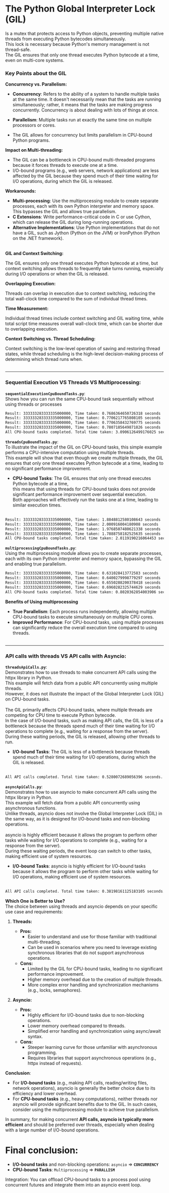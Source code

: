 # The Python Global Interpreter Lock (GIL)
Is a mutex that protects access to Python objects, preventing multiple native threads from executing Python bytecodes simultaneously.<br> 
This lock is necessary because Python's memory management is not thread-safe.<br> 
The GIL ensures that only one thread executes Python bytecode at a time, even on multi-core systems.<br> 

### Key Points about the GIL
**Concurrency vs. Parallelism:**<br> 
- **Concurrency**:  Refers to the ability of a system to handle multiple tasks at the same time. It doesn't necessarily mean that the tasks are running simultaneously; rather, it means that the tasks are making progress concurrently. Concurrency is about dealing with lots of things at once.

- **Parallelism**: Multiple tasks run at exactly the same time on multiple processors or cores.
- The GIL allows for concurrency but limits parallelism in CPU-bound Python programs.

**Impact on Multi-threading:**<br> 
- The GIL can be a bottleneck in CPU-bound multi-threaded programs because it forces threads to execute one at a time.
- I/O-bound programs (e.g., web servers, network applications) are less affected by the GIL because they spend much of their time waiting for I/O operations, during which the GIL is released.

**Workarounds:**<br> 
- **Multi-processing**: Use the multiprocessing module to create separate processes, each with its own Python interpreter and memory space. This bypasses the GIL and allows true parallelism.
- **C Extensions**: Write performance-critical code in C or use Cython, which can release the GIL during long-running operations.
- **Alternative Implementations**: Use Python implementations that do not have a GIL, such as Jython (Python on the JVM) or IronPython (Python on the .NET framework).<br><br>

**GIL and Context Switching:**<br>

The GIL ensures only one thread executes Python bytecode at a time, but context switching allows threads to frequently take turns running, especially during I/O operations or when the GIL is released.

**Overlapping Execution:**<br>

Threads can overlap in execution due to context switching, reducing the total wall-clock time compared to the sum of individual thread times.

**Time Measurement:**<br>

Individual thread times include context switching and GIL waiting time, while total script time measures overall wall-clock time, which can be shorter due to overlapping execution.

**Context Switching vs. Thread Scheduling:**<br>

Context switching is the low-level operation of saving and restoring thread states, while thread scheduling is the high-level decision-making process of determining which thread runs when.<br><br>

---

### Sequential Execution VS Threads VS Multiprocessing:

**`sequentialExecutionCpuBoundTasks.py`**:<br>
Shows how you can run the same CPU-bound task sequentially without using threads or processes

```Bash
Result: 333333283333335000000, Time taken: 0.7686364650726318 seconds
Result: 333333283333335000000, Time taken: 0.7706217765808105 seconds
Result: 333333283333335000000, Time taken: 0.7706358432769775 seconds
Result: 333333283333335000000, Time taken: 0.7807185649871826 seconds
All CPU-bound tasks completed. Total time taken: 3.0906126499176025 seconds.
```

**`threadsCpuBoundTasks.py`**:<br>
To illustrate the impact of the GIL on CPU-bound tasks, this simple example performs a CPU-intensive computation using multiple threads.<br> 
This example will show that even though we create multiple threads, the GIL ensures that only one thread executes Python bytecode at a time, leading to no significant performance improvement.<br>
- **CPU-bound Tasks**: The GIL ensures that only one thread executes Python bytecode at a time,<br>
this means that using threads for CPU-bound tasks does not provide significant performance improvement over sequential execution.<br> 
Both approaches will effectively run the tasks one at a time, leading to similar execution times.<br><br>

```Bash
Result: 333333283333335000000, Time taken: 1.8848812580108643 seconds
Result: 333333283333335000000, Time taken: 2.000916004180908 seconds
Result: 333333283333335000000, Time taken: 1.9768507480621338 seconds
Result: 333333283333335000000, Time taken: 1.7888758182525635 seconds
All CPU-bound tasks completed. Total time taken: 2.0119190216064453 seconds.
```

**`multiprocessingCpuBoundTasks.py`**:<br>
Using the multiprocessing module allows you to create separate processes, each with its own Python interpreter and memory space, bypassing the GIL and enabling true parallelism.<br>

```Bash
Result: 333333283333335000000, Time taken: 0.631028413772583 seconds
Result: 333333283333335000000, Time taken: 0.6400279998779297 seconds
Result: 333333283333335000000, Time taken: 0.6550288200378418 seconds
Result: 333333283333335000000, Time taken: 0.6960282325744629 seconds
All CPU-bound tasks completed. Total time taken: 0.8020362854003906 seconds.
```

**Benefits of Using multiprocessing**
- **True Parallelism**: Each process runs independently, allowing multiple CPU-bound tasks to execute simultaneously on multiple CPU cores.
- **Improved Performance**: For CPU-bound tasks, using multiple processes can significantly reduce the overall execution time compared to using threads.<br><br>

---

### API calls with threads VS API calls with Asyncio:

**`threadsApiCalls.py`**:<br> 
Demonstrates how to use threads to make concurrent API calls using the httpx library in Python.<br> 
This example will fetch data from a public API concurrently using multiple threads.<br> 
However, it does not illustrate the impact of the Global Interpreter Lock (GIL) on CPU-bound tasks.<br><br> 
The GIL primarily affects CPU-bound tasks, where multiple threads are competing for CPU time to execute Python bytecode.<br> 
In the case of I/O-bound tasks, such as making API calls, the GIL is less of a bottleneck because the threads spend much of their time waiting for I/O operations to complete (e.g., waiting for a response from the server).<br> 
During these waiting periods, the GIL is released, allowing other threads to run.<br>

- **I/O-bound Tasks**: The GIL is less of a bottleneck because threads spend much of their time waiting for I/O operations, during which the GIL is released.<br><br>

```Bash
All API calls completed. Total time taken: 0.5280072689056396 seconds.
```

**`asyncApiCalls.py`**:<br> 
Demonstrates how to use asyncio to make concurrent API calls using the httpx library in Python.<br> 
This example will fetch data from a public API concurrently using asynchronous functions.<br> 
Unlike threads, asyncio does not involve the Global Interpreter Lock (GIL) in the same way, as it is designed for I/O-bound tasks and non-blocking operations.<br><br> 
asyncio is highly efficient because it allows the program to perform other tasks while waiting for I/O operations to complete (e.g., waiting for a response from the server).<br> 
During these waiting periods, the event loop can switch to other tasks, making efficient use of system resources.<br>

- **I/O-bound Tasks**: asyncio is highly efficient for I/O-bound tasks because it allows the program to perform other tasks while waiting for I/O operations, making efficient use of system resources.<br><br>

```Bash
All API calls completed. Total time taken: 0.38198161125183105 seconds.
```

**Which One is Better to Use?**<br> 
The choice between using threads and asyncio depends on your specific use case and requirements:

1. **Threads:**
    - **Pros:**
        - Easier to understand and use for those familiar with traditional multi-threading.
        - Can be used in scenarios where you need to leverage existing synchronous libraries that do not support asynchronous operations.
    - **Cons:**
        - Limited by the GIL for CPU-bound tasks, leading to no significant performance improvement.
        - Higher memory overhead due to the creation of multiple threads.
        - More complex error handling and synchronization mechanisms (e.g., locks, semaphores).
2. **Asyncio:**

    - **Pros:**
        - Highly efficient for I/O-bound tasks due to non-blocking operations.
        - Lower memory overhead compared to threads.
        - Simplified error handling and synchronization using async/await syntax.
    - **Cons:**
        - Steeper learning curve for those unfamiliar with asynchronous programming.
        - Requires libraries that support asynchronous operations (e.g., httpx instead of requests).

**Conclusion**:<br> 
- For **I/O-bound tasks** (e.g., making API calls, reading/writing files, network operations), asyncio is generally the better choice due to its efficiency and lower overhead.
- For **CPU-bound tasks** (e.g., heavy computations), neither threads nor asyncio will provide significant benefits due to the GIL. In such cases, consider using the multiprocessing module to achieve true parallelism.

In summary, for making concurrent **API calls, asyncio is typically more efficient** and should be preferred over threads, especially when dealing with a large number of I/O-bound operations.

# Final conclusion:
- **I/O-bound tasks** and non-blocking operations: `asyncio` => **`CONCURRENCY`**
- **CPU-bound Tasks**: `Multiprocessing` => **`PARALLISM`**

Integration: You can offload CPU-bound tasks to a process pool using concurrent futures and integrate them into an asyncio event loop.